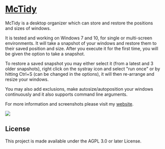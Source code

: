 
# [McTidy](http://www.dnkoukas.xyz)

McTidy is a desktop organizer which can store and restore the positions and sizes of windows.

It is tested and working on Windows 7 and 10, for single or multi-screen environments.
It will take a snapshot of your windows and restore them to their saved position and size.
After you execute it for the first time, you will be given the option to take a snapshot. 

To restore a saved snapshot you may either select it (from a latest and 3 older snapshots), right click on the systray icon and select "run once" or by hitting Ctrl+S (can be changed in the options), it will then re-arrange and resize your windows.

You may also add exclusions, make autosize/autoposition your windows continuously and it also supports command line arguments.

For more information and screenshots please visit my [website](https://www.dnkoukas.xyz/mctidy/).

![](http://www.dnkoukas.xyz/imgshr/main.JPG)

## License

This project is made available under the AGPL 3.0 or later License.
